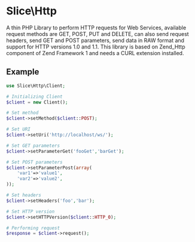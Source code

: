Slice\Http
==========

A thin PHP Library to perform HTTP requests for Web Services, available request methods are GET, POST, PUT and DELETE, can also send request headers, send GET and POST parameters, send data in RAW format and support for HTTP versions 1.0 and 1.1. 
This library is based on Zend_Http component of Zend Framework 1 and needs a CURL extension installed.

Example
-------

```php
use Slice\Http\Client;

# Initializing Client
$client = new Client();

# Set method
$client->setMethod($client::POST);

# Set URI
$client->setUri('http://localhost/ws/');

# Set GET parameters
$client->setParameterGet('fooGet','barGet');

# Set POST parameters
$client->setParameterPost(array(
	'var1'=>'value1',
	'var2'=>'value2',
));

# Set headers
$client->setHeaders('foo','bar');

# Set HTTP version
$client->setHTTPVersion($client::HTTP_0);

# Performing request
$response = $client->request();
```